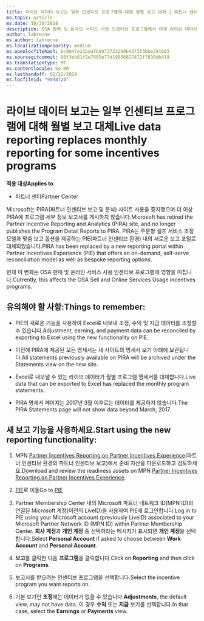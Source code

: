 ```yaml
---
title: 라이브 데이터 보고는 일부 인센티브 프로그램에 대해 월별 보고 대체 | 파트너 센터
ms.topic: article
ms.date: 10/29/2018
description: OSA 판매 및 온라인 서비스 사용 인센티브 프로그램에서 이제 라이브 데이터 보고를 받을 수 있습니다.
author: labrenne
ms.author: labrenne
ms.localizationpriority: medium
ms.openlocfilehash: bc9047e21beafb9973723260b437353bbe291603
ms.sourcegitcommit: 80f3eb81f2e7605e77d19856827472f7830db419
ms.translationtype: MT
ms.contentlocale: ko-KR
ms.lasthandoff: 02/22/2019
ms.locfileid: "9098720"
---
```

# <a name="live-data-reporting-replaces-monthly-reporting-for-some-incentives-programs"></a><span data-ttu-id="e4821-103">라이브 데이터 보고는 일부 인센티브 프로그램에 대해 월별 보고 대체</span><span class="sxs-lookup"><span data-stu-id="e4821-103">Live data reporting replaces monthly reporting for some incentives programs</span></span>

**<span data-ttu-id="e4821-104">적용 대상</span><span class="sxs-lookup"><span data-stu-id="e4821-104">Applies to</span></span>**

-  <span data-ttu-id="e4821-105">파트너 센터</span><span class="sxs-lookup"><span data-stu-id="e4821-105">Partner Center</span></span>

<span data-ttu-id="e4821-106">Microsoft는 PIRA(파트너 인센티브 보고 및 분석) 사이트 사용을 중지했으며 더 이상 PIRA에 프로그램 세부 정보 보고서를 게시하지 않습니다.</span><span class="sxs-lookup"><span data-stu-id="e4821-106">Microsoft has retired the Partner Incentive Reporting and Analytics (PIRA) site, and no longer publishes the Program Detail Reports to PIRA.</span></span> <span data-ttu-id="e4821-107">PIRA는 주문형 셀프 서비스 조정 모델과 맞춤 보고 옵션을 제공하는 PIE(파트너 인센티브 환경) 내의 새로운 보고 포털로 대체되었습니다.</span><span class="sxs-lookup"><span data-stu-id="e4821-107">PIRA has been replaced by a new reporting portal within Partner Incentives Experience (PIE) that offers an on-demand, self-serve reconciliation model as well as bespoke reporting options.</span></span> 

<span data-ttu-id="e4821-108">현재 이 변화는 OSA 판매 및 온라인 서비스 사용 인센티브 프로그램에 영향을 미칩니다.</span><span class="sxs-lookup"><span data-stu-id="e4821-108">Currently, this affects the OSA Sell and Online Services Usage incentives programs.</span></span>

## <a name="things-to-remember"></a><span data-ttu-id="e4821-109">유의해야 할 사항:</span><span class="sxs-lookup"><span data-stu-id="e4821-109">Things to remember:</span></span> 

- <span data-ttu-id="e4821-110">PIE의 새로운 기능을 사용하여 Excel로 내보내 조정, 수익 및 지급 데이터를 조정할 수 있습니다.</span><span class="sxs-lookup"><span data-stu-id="e4821-110">Adjustment, earning, and payment data can be reconciled by exporting to Excel using the new functionality on PIE.</span></span>

- <span data-ttu-id="e4821-111">이전에 PIRA에 제공된 모든 명세서는 새 사이트의 명세서 보기 아래에 보관됩니다.</span><span class="sxs-lookup"><span data-stu-id="e4821-111">All statements previously available on PIRA will be archived under the Statements view on the new site.</span></span> 

- <span data-ttu-id="e4821-112">Excel로 내보낼 수 있는 라이브 데이터가 월별 프로그램 명세서를 대체합니다.</span><span class="sxs-lookup"><span data-stu-id="e4821-112">Live data that can be exported to Excel has replaced the monthly program statements.</span></span>

- <span data-ttu-id="e4821-113">PIRA 명세서 페이지는 2017년 3월 이후로는 데이터를 제공하지 않습니다.</span><span class="sxs-lookup"><span data-stu-id="e4821-113">The PIRA Statements page will not show data beyond March, 2017.</span></span>
 
## <a name="start-using-the-new-reporting-functionality"></a><span data-ttu-id="e4821-114">새 보고 기능을 사용하세요.</span><span class="sxs-lookup"><span data-stu-id="e4821-114">Start using the new reporting functionality:</span></span> 

1. <span data-ttu-id="e4821-115">MPN [Partner Incentives Reporting on Partner Incentives Experience](https://aka.ms/osareadiness )(파트너 인센티브 환경의 파트너 인센티브 보고)에서 준비 자산을 다운로드하고 검토하세요.</span><span class="sxs-lookup"><span data-stu-id="e4821-115">Download and review the readiness assets on MPN [Partner Incentives Reporting on Partner Incentives Experience](https://aka.ms/osareadiness ).</span></span>

2. <span data-ttu-id="e4821-116">[PIE](https://partnerincentives.microsoft.com/)로 이동</span><span class="sxs-lookup"><span data-stu-id="e4821-116">Go to [PIE](https://partnerincentives.microsoft.com/)</span></span>

3. <span data-ttu-id="e4821-117">Partner Membership Center 내의 Microsoft 파트너 네트워크 ID(MPN ID)와 연결된 Microsoft 계정(이전의 LiveID)을 사용하여 PIE에 로그인합니다.</span><span class="sxs-lookup"><span data-stu-id="e4821-117">Log in to PIE using your Microsoft account (previously LiveID) associated to your Microsoft Partner Network ID (MPN ID) within Partner Membership Center.</span></span> <span data-ttu-id="e4821-118">**회사 계정**과 **개인 계정** 중 선택하라는 메시지가 표시되면 **개인 계정**을 선택합니다.</span><span class="sxs-lookup"><span data-stu-id="e4821-118">Select **Personal Account** if asked to choose between **Work Account** and **Personal Account**.</span></span>

4. <span data-ttu-id="e4821-119">**보고**를 클릭한 다음 **프로그램**을 클릭합니다.</span><span class="sxs-lookup"><span data-stu-id="e4821-119">Click on **Reporting** and then click on **Programs**.</span></span> 

5. <span data-ttu-id="e4821-120">보고서를 받으려는 인센티브 프로그램을 선택합니다.</span><span class="sxs-lookup"><span data-stu-id="e4821-120">Select the incentive program you want reports on.</span></span> 

6. <span data-ttu-id="e4821-121">기본 보기인 **조정**에는 데이터가 없을 수 있습니다.</span><span class="sxs-lookup"><span data-stu-id="e4821-121">**Adjustments**, the default view, may not have data.</span></span>  <span data-ttu-id="e4821-122">이 경우 **수익** 또는 **지급** 보기를 선택합니다.</span><span class="sxs-lookup"><span data-stu-id="e4821-122">In that case, select the **Earnings** or **Payments** view.</span></span>


 

 



